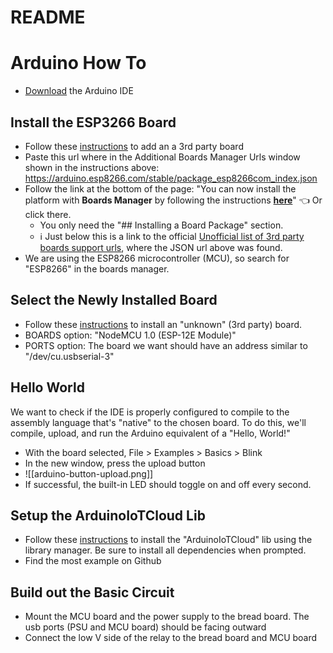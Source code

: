 # README

# Arduino How To

- [Download](https://www.arduino.cc/en/software) the Arduino IDE

## Install the ESP3266 Board

- Follow these [instructions](https://support.arduino.cc/hc/en-us/articles/360016466340-Add-third-party-platforms-to-the-Boards-Manager-in-Arduino-IDE#add-or-remove-additional-board-manager-urls) to add an a 3rd party board
- Paste this url where in the Additional Boards Manager Urls window shown in the instructions above: https://arduino.esp8266.com/stable/package_esp8266com_index.json
- Follow the link at the bottom of the page: "You can now install the platform with **Boards Manager** by following the instructions [**here**](https://docs.arduino.cc/software/ide-v2/tutorials/ide-v2-board-manager/#installing-a-board-package)" 👈 Or click there.
  - You only need the "## Installing a Board Package" section.
  - ℹ️ Just below this is a link to the official [Unofficial list of 3rd party boards support urls](https://github.com/arduino/Arduino/wiki/Unofficial-list-of-3rd-party-boards-support-urls), where the JSON url above was found.
- We are using the ESP8266 microcontroller (MCU), so search for "ESP8266" in the boards manager.

## Select the Newly Installed Board

- Follow these [instructions](https://support.arduino.cc/hc/en-us/articles/4406856349970-Select-board-and-port-in-Arduino-IDE#other-board-and-port) to install an "unknown" (3rd party) board.
- BOARDS option: "NodeMCU 1.0 (ESP-12E Module)"
- PORTS option: The board we want should have an address similar to "/dev/cu.usbserial-3"

## Hello World

We want to check if the IDE is properly configured to compile to the assembly language that's "native" to the chosen board. To do this, we'll compile, upload, and run the Arduino equivalent of a "Hello, World!"

- With the board selected, File > Examples > Basics > Blink
- In the new window, press the upload button
- ![[arduino-button-upload.png]]
- If successful, the built-in LED should toggle on and off every second.

## Setup the ArduinoIoTCloud Lib

- Follow these [instructions](https://docs.arduino.cc/software/ide-v2/tutorials/ide-v2-installing-a-library/) to install the "ArduinoIoTCloud" lib using the library manager. Be sure to install all dependencies when prompted.
- Find the most example on Github

## Build out the Basic Circuit

- Mount the MCU board and the power supply to the bread board. The usb ports (PSU and MCU board) should be facing outward
- Connect the low V side of the relay to the bread board and MCU board
